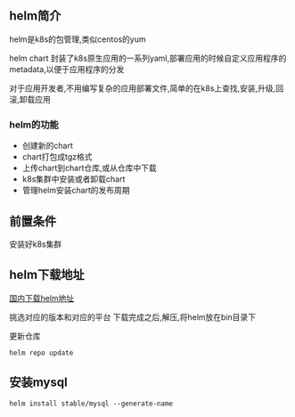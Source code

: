 ## helm简介
helm是k8s的包管理,类似centos的yum

helm chart 封装了k8s原生应用的一系列yaml,部署应用的时候自定义应用程序的metadata,以便于应用程序的分发

对于应用开发者,不用编写复杂的应用部署文件,简单的在k8s上查找,安装,升级,回滚,卸载应用

### helm的功能

- 创建新的chart
- chart打包成tgz格式
- 上传chart到chart仓库,或从仓库中下载
- k8s集群中安装或者卸载chart
- 管理helm安装chart的发布周期

## 前置条件
安装好k8s集群

## helm下载地址
[国内下载helm地址](https://www.newbe.pro/Mirrors/Mirrors-Helm/)

挑选对应的版本和对应的平台
下载完成之后,解压,将helm放在bin目录下

更新仓库
```
helm repo update
```

## 安装mysql
```
helm install stable/mysql --generate-name
```


 
